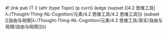 #! (ink pub (T i) (attr (type Topic) (p curr)) (edge (supset [[4.2 思维工具|λ:/Thought-Thing-NL-Cognition/元素/4.2 思维工具/4.2 思维工具]]) (subset [[自由与局限|λ:/Thought-Thing-NL-Cognition/元素/4.2 思维工具/真实/自由与局限/自由与局限]])))